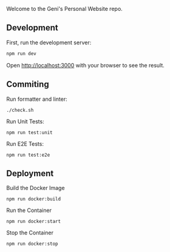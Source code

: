 Welcome to the Geni's Personal Website repo.

## Development

First, run the development server:

```bash
npm run dev
```

Open [http://localhost:3000](http://localhost:3000) with your browser to see the result.

## Commiting

Run formatter and linter:

```
./check.sh
```

Run Unit Tests:

```
npm run test:unit
```

Run E2E Tests:

```
npm run test:e2e
```

## Deployment

Build the Docker Image

```
npm run docker:build
```

Run the Container

```
npm run docker:start
```

Stop the Container

```
npm run docker:stop
```
